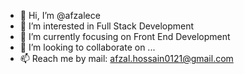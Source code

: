 - 👋 Hi, I’m @afzalece
- 👀 I’m interested in Full Stack Development
- 🌱 I’m currently focusing on Front End Development
- 💞️ I’m looking to collaborate on ...
- 📫 Reach me by mail: afzal.hossain0121@gmail.com

<!---
afzalece/afzalece is a ✨ special ✨ repository because its `README.md` (this file) appears on your GitHub profile.
You can click the Preview link to take a look at your changes.
--->
